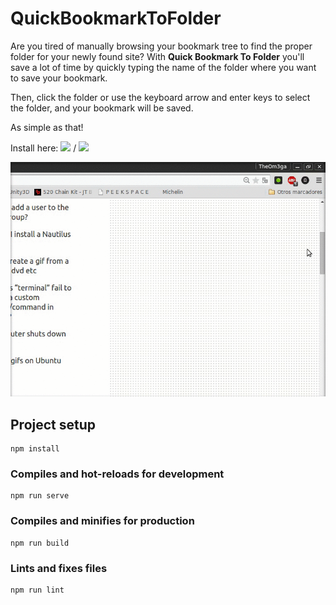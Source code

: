 # QuickBookmarkToFolder

Are you tired of manually browsing your bookmark tree to find the proper folder for your newly found site? With __Quick Bookmark To Folder__ you'll save a lot of time by quickly typing the name of the folder where you want to save your bookmark.

Then, click the folder or use the keyboard arrow and enter keys to select the folder, and your bookmark will be saved.

As simple as that!

Install here:
[![](https://img.shields.io/badge/Chrome%20Store-v%200.0.5-blue.svg)](https://chrome.google.com/webstore/detail/quick-bookmark-to-folder/hkipofckibjiaojbbnhicbeckppnhfnc) / [![](https://img.shields.io/badge/Mozilla-v%200.0.5-red.svg)](https://addons.mozilla.org/en-US/firefox/addon/quick_bookmark_to_folder/)

![Image](/artworks/animation.gif?raw=true)


## Project setup
```
npm install
```

### Compiles and hot-reloads for development
```
npm run serve
```

### Compiles and minifies for production
```
npm run build
```

### Lints and fixes files
```
npm run lint